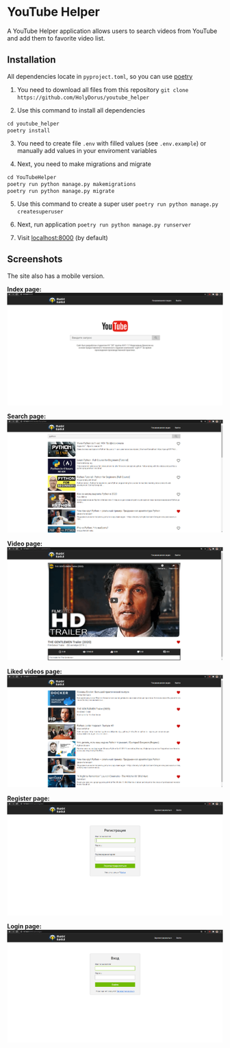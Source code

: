 # YouTube Helper
A YouTube Helper application allows users to search videos from YouTube and add them to favorite video list.
## Installation
All dependencies locate in `pyproject.toml`, so you can use [poetry](https://github.com/python-poetry/poetry)
1. You need to download all files from this repository
`git clone https://github.com/HolyDorus/youtube_helper`

2. Use this command to install all dependencies
```
cd youtube_helper
poetry install
```

3. You need to create file `.env`  with filled values (see `.env.example`) or manually add values in your enviroment variables

4. Next, you need to make migrations and migrate
```
cd YouTubeHelper
poetry run python manage.py makemigrations
poetry run python manage.py migrate
```

5. Use this command to create a super user
`poetry run python manage.py createsuperuser`

6. Next, run application
`poetry run python manage.py runserver`

7. Visit [localhost:8000](http://localhost:8000) (by default)

## Screenshots
The site also has a mobile version.

**Index page:**
![Index page](https://github.com/ImaginaryDorus/test/raw/master/index_page.png "Index page")

**Search page:**
![Search page](https://github.com/ImaginaryDorus/test/raw/master/search_page.png "Search page")

**Video page:**
![Video page](https://github.com/ImaginaryDorus/test/raw/master/video_page.png "Video page")

**Liked videos page:**
![Liked videos page](https://github.com/ImaginaryDorus/test/raw/master/liked_videos_page.png "Liked videos page")

**Register page:**
![Register page](https://github.com/ImaginaryDorus/test/raw/master/register_page.png "Register page")

**Login page:**
![Login page](https://github.com/ImaginaryDorus/test/raw/master/login_page.png "Login page")
